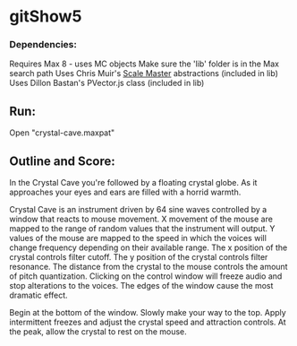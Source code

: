 # gitShow5

### Dependencies:
Requires Max 8 - uses MC objects
Make sure the 'lib' folder is in the Max search path
Uses Chris Muir's [Scale Master](http://www.xfade.com/max/ScaleMaster/) abstractions (included in lib)
Uses Dillon Bastan's PVector.js class (included in lib)

## Run:
Open "crystal-cave.maxpat"

## Outline and Score:
In the Crystal Cave you're followed by a floating crystal globe. As it approaches your eyes and ears are filled with a horrid warmth.

Crystal Cave is an instrument driven by 64 sine waves controlled by a window that reacts to mouse movement.
X movement of the mouse are mapped to the range of random values that the instrument will output.
Y values of the mouse are mapped to the speed in which the voices will change frequency depending on their available range.
The x position of the crystal controls filter cutoff.
The y position of the crystal controls filter resonance.
The distance from the crystal to the mouse controls the amount of pitch quantization.
Clicking on the control window will freeze audio and stop alterations to the voices.
The edges of the window cause the most dramatic effect.

Begin at the bottom of the window. Slowly make your way to the top. Apply intermittent freezes and adjust the crystal speed and attraction controls. At the peak, allow the crystal to rest on the mouse. 
